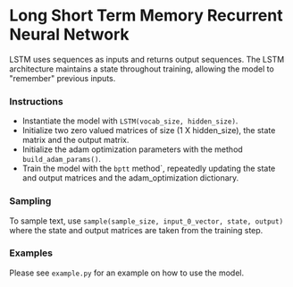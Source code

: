# Long Short Term Memory Recurrent Neural Network

LSTM uses sequences as inputs and returns output sequences. The LSTM architecture maintains a state throughout training, allowing the model to "remember" previous inputs.

### Instructions

* Instantiate the model with `LSTM(vocab_size, hidden_size)`.
* Initialize two zero valued matrices of size (1 X hidden_size), the state matrix and the output matrix.
* Initialize the adam optimization parameters with the method `build_adam_params()`.
* Train the model with the `bptt` method`, repeatedly updating the state and output matrices and the adam_optimization dictionary.

### Sampling

To sample text, use `sample(sample_size, input_0_vector, state, output)` where the state and output matrices are taken from the training step.

### Examples

Please see `example.py` for an example on how to use the model.
